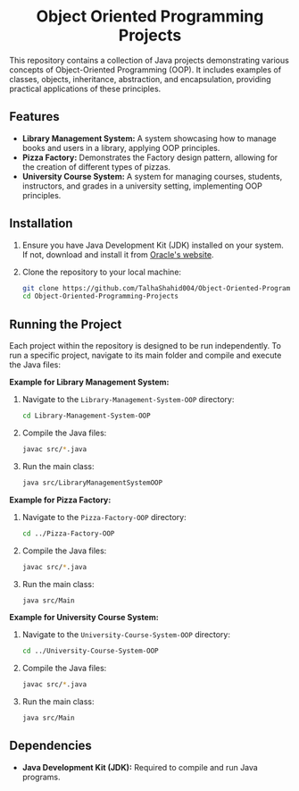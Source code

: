 
<div align="center">

# Object Oriented Programming Projects


</div>

This repository contains a collection of Java projects demonstrating various concepts of Object-Oriented Programming (OOP). It includes examples of classes, objects, inheritance, abstraction, and encapsulation, providing practical applications of these principles.

## Features

-   **Library Management System:** A system showcasing how to manage books and users in a library, applying OOP principles.
-   **Pizza Factory:** Demonstrates the Factory design pattern, allowing for the creation of different types of pizzas.
-   **University Course System:** A system for managing courses, students, instructors, and grades in a university setting, implementing OOP principles.


## Installation

1.  Ensure you have Java Development Kit (JDK) installed on your system. If not, download and install it from [Oracle's website](https://www.oracle.com/java/technologies/downloads/).
2.  Clone the repository to your local machine:

    ```bash
    git clone https://github.com/TalhaShahid004/Object-Oriented-Programming-Projects.git
    cd Object-Oriented-Programming-Projects
    ```

## Running the Project

Each project within the repository is designed to be run independently. To run a specific project, navigate to its main folder and compile and execute the Java files:

**Example for Library Management System:**

1.  Navigate to the `Library-Management-System-OOP` directory:

    ```bash
    cd Library-Management-System-OOP
    ```

2.  Compile the Java files:

    ```bash
    javac src/*.java
    ```

3.  Run the main class:

    ```bash
    java src/LibraryManagementSystemOOP
    ```

**Example for Pizza Factory:**

1.  Navigate to the `Pizza-Factory-OOP` directory:
    ```bash
    cd ../Pizza-Factory-OOP
    ```
2.  Compile the Java files:
    ```bash
    javac src/*.java
    ```
3.  Run the main class:
    ```bash
    java src/Main
    ```

**Example for University Course System:**
1.  Navigate to the `University-Course-System-OOP` directory:
    ```bash
    cd ../University-Course-System-OOP
    ```
2. Compile the Java files:
    ```bash
    javac src/*.java
    ```
3.  Run the main class:
    ```bash
    java src/Main
    ```

## Dependencies

-   **Java Development Kit (JDK):** Required to compile and run Java programs.

